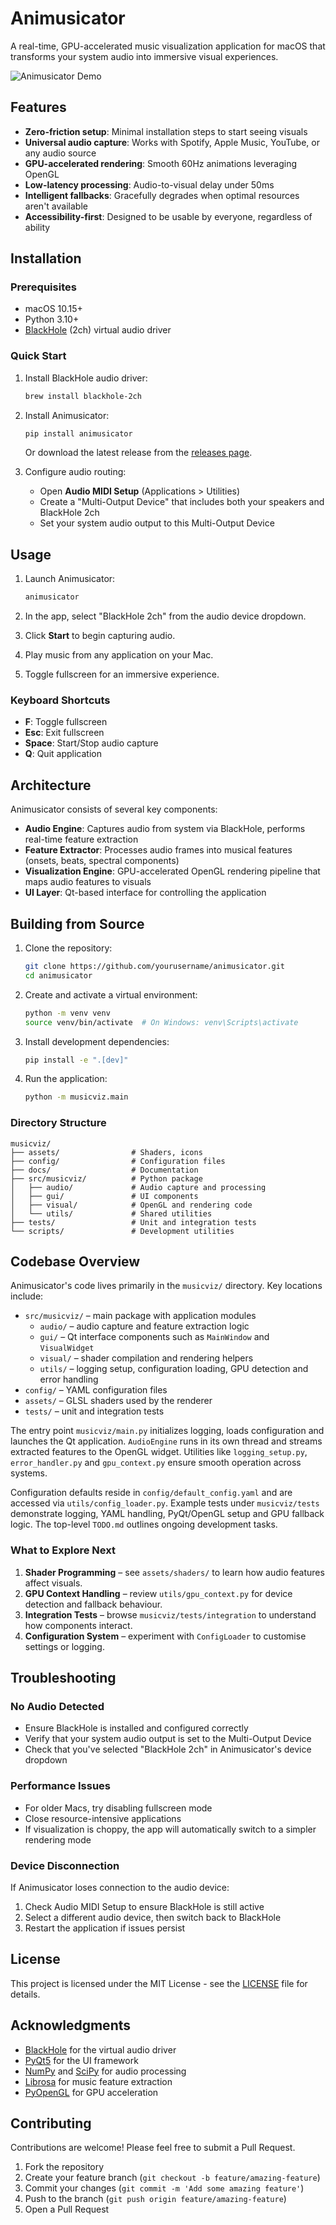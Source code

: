 # Animusicator

A real-time, GPU-accelerated music visualization application for macOS that transforms your system audio into immersive visual experiences.

![Animusicator Demo](docs/img/animusicator-demo.png)

## Features

- **Zero-friction setup**: Minimal installation steps to start seeing visuals
- **Universal audio capture**: Works with Spotify, Apple Music, YouTube, or any audio source
- **GPU-accelerated rendering**: Smooth 60Hz animations leveraging OpenGL
- **Low-latency processing**: Audio-to-visual delay under 50ms
- **Intelligent fallbacks**: Gracefully degrades when optimal resources aren't available
- **Accessibility-first**: Designed to be usable by everyone, regardless of ability

## Installation

### Prerequisites

- macOS 10.15+
- Python 3.10+
- [BlackHole](https://github.com/ExistentialAudio/BlackHole) (2ch) virtual audio driver

### Quick Start

1. Install BlackHole audio driver:
   ```bash
   brew install blackhole-2ch
   ```

2. Install Animusicator:
   ```bash
   pip install animusicator
   ```

   Or download the latest release from the [releases page](https://github.com/yourusername/animusicator/releases).

3. Configure audio routing:
   - Open **Audio MIDI Setup** (Applications > Utilities)
   - Create a "Multi-Output Device" that includes both your speakers and BlackHole 2ch
   - Set your system audio output to this Multi-Output Device

## Usage

1. Launch Animusicator:
   ```bash
   animusicator
   ```

2. In the app, select "BlackHole 2ch" from the audio device dropdown.

3. Click **Start** to begin capturing audio.

4. Play music from any application on your Mac.

5. Toggle fullscreen for an immersive experience.

### Keyboard Shortcuts

- **F**: Toggle fullscreen
- **Esc**: Exit fullscreen
- **Space**: Start/Stop audio capture
- **Q**: Quit application

## Architecture

Animusicator consists of several key components:

- **Audio Engine**: Captures audio from system via BlackHole, performs real-time feature extraction
- **Feature Extractor**: Processes audio frames into musical features (onsets, beats, spectral components)
- **Visualization Engine**: GPU-accelerated OpenGL rendering pipeline that maps audio features to visuals
- **UI Layer**: Qt-based interface for controlling the application

## Building from Source

1. Clone the repository:
   ```bash
   git clone https://github.com/yourusername/animusicator.git
   cd animusicator
   ```

2. Create and activate a virtual environment:
   ```bash
   python -m venv venv
   source venv/bin/activate  # On Windows: venv\Scripts\activate
   ```

3. Install development dependencies:
   ```bash
   pip install -e ".[dev]"
   ```

4. Run the application:
   ```bash
   python -m musicviz.main
   ```

### Directory Structure

```
musicviz/
├── assets/                # Shaders, icons
├── config/                # Configuration files
├── docs/                  # Documentation
├── src/musicviz/          # Python package
│   ├── audio/             # Audio capture and processing
│   ├── gui/               # UI components
│   ├── visual/            # OpenGL and rendering code
│   └── utils/             # Shared utilities
├── tests/                 # Unit and integration tests
└── scripts/               # Development utilities
```
## Codebase Overview

Animusicator's code lives primarily in the `musicviz/` directory. Key locations include:

- `src/musicviz/` – main package with application modules
  - `audio/` – audio capture and feature extraction logic
  - `gui/` – Qt interface components such as `MainWindow` and `VisualWidget`
  - `visual/` – shader compilation and rendering helpers
  - `utils/` – logging setup, configuration loading, GPU detection and error handling
- `config/` – YAML configuration files
- `assets/` – GLSL shaders used by the renderer
- `tests/` – unit and integration tests

The entry point `musicviz/main.py` initializes logging, loads configuration and
launches the Qt application. `AudioEngine` runs in its own thread and streams
extracted features to the OpenGL widget. Utilities like `logging_setup.py`,
`error_handler.py` and `gpu_context.py` ensure smooth operation across systems.

Configuration defaults reside in `config/default_config.yaml` and are accessed
via `utils/config_loader.py`. Example tests under `musicviz/tests` demonstrate
logging, YAML handling, PyQt/OpenGL setup and GPU fallback logic. The top-level
`TODO.md` outlines ongoing development tasks.

### What to Explore Next

1. **Shader Programming** – see `assets/shaders/` to learn how audio features
affect visuals.
2. **GPU Context Handling** – review `utils/gpu_context.py` for device detection
and fallback behaviour.
3. **Integration Tests** – browse `musicviz/tests/integration` to understand how
components interact.
4. **Configuration System** – experiment with `ConfigLoader` to customise
settings or logging.

## Troubleshooting

### No Audio Detected

- Ensure BlackHole is installed and configured correctly
- Verify that your system audio output is set to the Multi-Output Device
- Check that you've selected "BlackHole 2ch" in Animusicator's device dropdown

### Performance Issues

- For older Macs, try disabling fullscreen mode
- Close resource-intensive applications
- If visualization is choppy, the app will automatically switch to a simpler rendering mode

### Device Disconnection

If Animusicator loses connection to the audio device:
1. Check Audio MIDI Setup to ensure BlackHole is still active
2. Select a different audio device, then switch back to BlackHole
3. Restart the application if issues persist

## License

This project is licensed under the MIT License - see the [LICENSE](LICENSE) file for details.

## Acknowledgments

- [BlackHole](https://github.com/ExistentialAudio/BlackHole) for the virtual audio driver
- [PyQt5](https://www.riverbankcomputing.com/software/pyqt/) for the UI framework
- [NumPy](https://numpy.org/) and [SciPy](https://scipy.org/) for audio processing
- [Librosa](https://librosa.org/) for music feature extraction
- [PyOpenGL](http://pyopengl.sourceforge.net/) for GPU acceleration

## Contributing

Contributions are welcome! Please feel free to submit a Pull Request.

1. Fork the repository
2. Create your feature branch (`git checkout -b feature/amazing-feature`)
3. Commit your changes (`git commit -m 'Add some amazing feature'`)
4. Push to the branch (`git push origin feature/amazing-feature`)
5. Open a Pull Request 